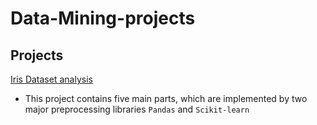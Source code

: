﻿# Data-Mining-projects
## Projects
[Iris Dataset analysis](https://github.com/MohammadJavadArdestani/Data-Mining-projects/tree/main/Iris%20Dataset%20analysis)<br>
* This project contains five main parts, which are implemented by two major preprocessing libraries ```Pandas``` and ```Scikit-learn```
